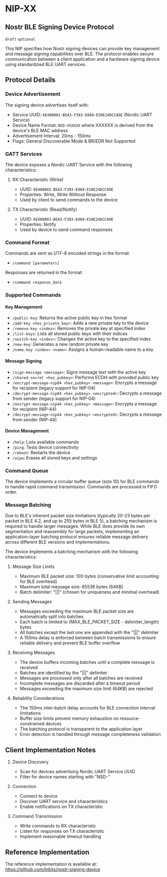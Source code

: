 NIP-XX
======

Nostr BLE Signing Device Protocol
---------------------------------

`draft` `optional`

This NIP specifies how Nostr signing devices can provide key management and message signing capabilities over BLE. The protocol enables secure communication between a client application and a hardware signing device using standardized BLE UART services.

## Protocol Details

### Device Advertisement
The signing device advertises itself with:
- Service UUID: `6E400001-B5A3-F393-E0A9-E50E24DCCA9E` (Nordic UART Service)
- Device Name Format: `NSD-XXXXXX` where XXXXXX is derived from the device's BLE MAC address
- Advertisement Interval: 20ms - 150ms
- Flags: General Discoverable Mode & BR/EDR Not Supported

### GATT Services
The device exposes a Nordic UART Service with the following characteristics:

1. RX Characteristic (Write)
   - UUID: `6E400002-B5A3-F393-E0A9-E50E24DCCA9E`
   - Properties: Write, Write Without Response
   - Used by client to send commands to the device

2. TX Characteristic (Read/Notify)
   - UUID: `6E400003-B5A3-F393-E0A9-E50E24DCCA9E`
   - Properties: Notify
   - Used by device to send command responses

### Command Format
Commands are sent as UTF-8 encoded strings in the format: 
- `/command [parameters]`

Responses are returned in the format:
- `/command response_data`

### Supported Commands

#### Key Management
- `/public-key`: Returns the active public key in hex format
- `/add-key <hex_private_key>`: Adds a new private key to the device
- `/remove-key <index>`: Removes the private key at specified index
- `/list-keys`: Lists all stored public keys with their indices
- `/switch-key <index>`: Changes the active key to the specified index
- `/new-key`: Generates a new random private key
- `/name-key <index> <name>`: Assigns a human-readable name to a key

#### Message Signing
- `/sign-message <message>`: Signs message text with the active key
- `/shared-secret <hex_pubkey>`: Performs ECDH with provided public key
- `/encrypt-message-nip04 <hex_pubkey> <message>`: Encrypts a message for recipient (legacy support for NIP-04)
- `/decrypt-message-nip04 <hex_pubkey> <encrypted>`: Decrypts a message from sender (legacy support for NIP-04)
- `/encrypt-message-nip44 <hex_pubkey> <message>`: Encrypts a message for recipient (NIP-44)
- `/decrypt-message-nip44 <hex_pubkey> <encrypted>`: Decrypts a message from sender (NIP-44)
  
#### Device Management  
- `/help`: Lists available commands
- `/ping`: Tests device connectivity
- `/reboot`: Restarts the device
- `/wipe`: Erases all stored keys and settings

### Command Queue
The device implements a circular buffer queue (size 10) for BLE commands to handle rapid command transmission. Commands are processed in FIFO order.

### Message Batching
Due to BLE's inherent packet size limitations (typically 20-23 bytes per packet in BLE 4.2, and up to 255 bytes in BLE 5), a batching mechanism is required to handle larger messages. While BLE does provide its own segmentation and reassembly for large packets, implementing an application-layer batching protocol ensures reliable message delivery across different BLE versions and implementations.

The device implements a batching mechanism with the following characteristics:

1. Message Size Limits
   - Maximum BLE packet size: 100 bytes (conservative limit accounting for BLE overhead)
   - Maximum total message size: 65536 bytes (64KB)
   - Batch delimiter: "|||" (chosen for uniqueness and minimal overhead)

2. Sending Messages
   - Messages exceeding the maximum BLE packet size are automatically split into batches
   - Each batch is limited to (MAX_BLE_PACKET_SIZE - delimiter_length) bytes
   - All batches except the last one are appended with the "|||" delimiter
   - A 150ms delay is enforced between batch transmissions to ensure reliable delivery and prevent BLE buffer overflow

3. Receiving Messages
   - The device buffers incoming batches until a complete message is received
   - Batches are identified by the "|||" delimiter
   - Messages are processed only after all batches are received
   - Incomplete messages are discarded after a timeout period
   - Messages exceeding the maximum size limit (64KB) are rejected

4. Reliability Considerations
   - The 150ms inter-batch delay accounts for BLE connection interval limitations
   - Buffer size limits prevent memory exhaustion on resource-constrained devices
   - The batching protocol is transparent to the application layer
   - Error detection is handled through message completeness validation

## Client Implementation Notes

1. Device Discovery
   - Scan for devices advertising Nordic UART Service UUID
   - Filter for device names starting with "NSD-"

2. Connection
   - Connect to device
   - Discover UART service and characteristics
   - Enable notifications on TX characteristic

3. Command Transmission
   - Write commands to RX characteristic
   - Listen for responses on TX characteristic
   - Implement reasonable timeout handling

## Reference Implementation

The reference implementation is available at:
https://github.com/lnbits/nostr-signing-device
